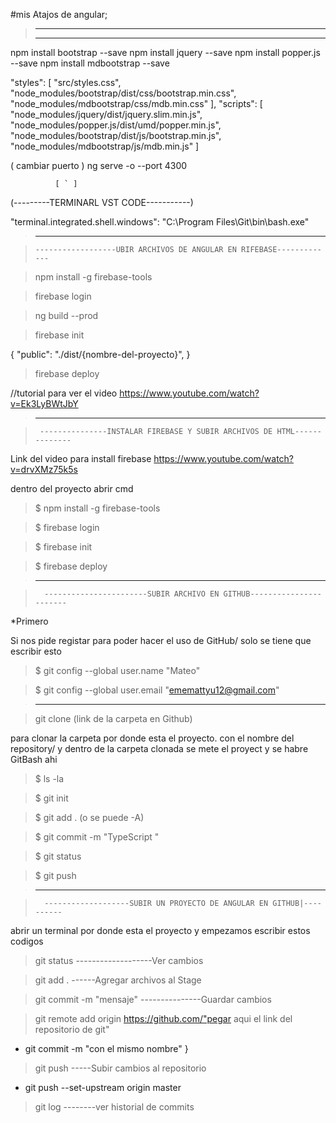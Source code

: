#mis Atajos de angular;
>------------------------------------------------------
>------------------------------------------------------

 npm install bootstrap --save
 npm install jquery --save
 npm install popper.js --save
 npm install mdbootstrap --save

"styles": [
              "src/styles.css",
              "node_modules/bootstrap/dist/css/bootstrap.min.css",
              "node_modules/mdbootstrap/css/mdb.min.css"
            ],
            "scripts": [
              "node_modules/jquery/dist/jquery.slim.min.js",
              "node_modules/popper.js/dist/umd/popper.min.js",
              "node_modules/bootstrap/dist/js/bootstrap.min.js",
              "node_modules/mdbootstrap/js/mdb.min.js"
            ]


( cambiar puerto )
ng serve -o --port 4300   

              [ ` ]


(---------TERMINARL VST CODE-----------)

"terminal.integrated.shell.windows": "C:\\Program Files\\Git\\bin\\bash.exe"

>------------------------------------------------------

>     ------------------UBIR ARCHIVOS DE ANGULAR EN RIFEBASE-------------

> npm install -g firebase-tools

> firebase login

> ng build --prod

> firebase init

{
    "public": "./dist/{nombre-del-proyecto}",
}

> firebase deploy

//tutorial para ver el video
https://www.youtube.com/watch?v=Ek3LyBWtJbY

>------------------------------------------------------

>      ---------------INSTALAR FIREBASE Y SUBIR ARCHIVOS DE HTML--------------

Link del video para install firebase https://www.youtube.com/watch?v=drvXMz75k5s

dentro del proyecto abrir cmd

>$ npm install -g firebase-tools

>$ firebase login

>$ firebase init

>$ firebase deploy


>------------------------------------------------------

>       -----------------------SUBIR ARCHIVO EN GITHUB-----------------------

*Primero

Si nos pide registar para poder hacer el uso de GitHub/ solo se tiene que escribir esto 

>$ git config --global user.name "Mateo"

>$ git config --global user.email "ememattyu12@gmail.com"

>------------------------------------------------------

> git clone (link de la carpeta en Github)

para clonar la carpeta por donde esta el proyecto.
con el nombre del repository/ y dentro de la carpeta clonada se mete el proyect y  se habre GitBash ahi


>$ ls -la

>$ git init

>$ git add . (o se puede -A)

>$ git commit -m "TypeScript "

>$ git status

>$ git push

>------------------------------------------------------

>       -------------------SUBIR UN PROYECTO DE ANGULAR EN GITHUB|----------

abrir un terminal por donde esta el proyecto y empezamos escribir estos codigos


>  git status                    -------------------Ver cambios

>  git add .                     ------Agregar archivos al Stage

>  git commit -m "mensaje"        ---------------Guardar cambios    

>  git remote add origin https://github.com/"pegar aqui el link del  repositorio de git"

* git commit -m "con el mismo nombre" }

>  git push                       -----Subir cambios al repositorio

* git push --set-upstream origin master

>  git log                         --------ver historial de commits
 



















